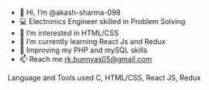 - 👋 Hi, I’m @akash-sharma-098
- 💻 Electronics Engineer skilled in Problem Solving
- 👀 I’m interested in HTML/CSS
- 🌱 I’m currently learning React Js and Redux
- 💞️ Improving my PHP and mySQL skills
- 📫 Reach me rk.bunnyas05@gmail.com

Language and Tools used
C, HTML/CSS, React JS, Redux
